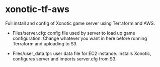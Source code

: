 # xonotic-tf-aws

Full install and config of Xonotic game server using Terraform and AWS.

- Files/server.cfg: config file used by server to load up game configuration. Change whatever you want in here before running Terraform and uploading to S3.

- Files/user_data.tpl: user data file for EC2 instance. Installs  Xonotic, configures server and imports server.cfg from S3.